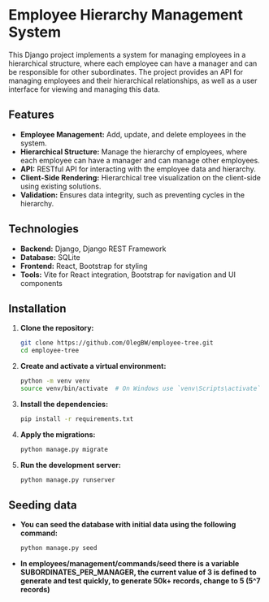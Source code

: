 # Employee Hierarchy Management System

This Django project implements a system for managing employees in a hierarchical structure, where each employee can have a manager and can be responsible for other subordinates. The project provides an API for managing employees and their hierarchical relationships, as well as a user interface for viewing and managing this data.

## Features

- **Employee Management:** Add, update, and delete employees in the system.
- **Hierarchical Structure:** Manage the hierarchy of employees, where each employee can have a manager and can manage other employees.
- **API:** RESTful API for interacting with the employee data and hierarchy.
- **Client-Side Rendering:** Hierarchical tree visualization on the client-side using existing solutions.
- **Validation:** Ensures data integrity, such as preventing cycles in the hierarchy.

## Technologies

- **Backend:** Django, Django REST Framework
- **Database:** SQLite
- **Frontend:** React, Bootstrap for styling
- **Tools:** Vite for React integration, Bootstrap for navigation and UI components

## Installation

1. **Clone the repository:**

   ```bash
   git clone https://github.com/OlegBW/employee-tree.git
   cd employee-tree

2. **Create and activate a virtual environment:**

    ```bash
    python -m venv venv
    source venv/bin/activate  # On Windows use `venv\Scripts\activate`
    ```

3. **Install the dependencies:**

    ```bash
    pip install -r requirements.txt
    ```

4. **Apply the migrations:**

    ```bash
    python manage.py migrate
    ```

5. **Run the development server:**

    ```bash
    python manage.py runserver
    ```

## Seeding data

- **You can seed the database with initial data using the following command:**

    ```bash
    python manage.py seed
    ```

- **In employees/management/commands/seed there is a variable SUBORDINATES_PER_MANAGER, the current value of 3 is defined to generate and test quickly, to generate 50k+ records, change to 5 (5^7 records)**